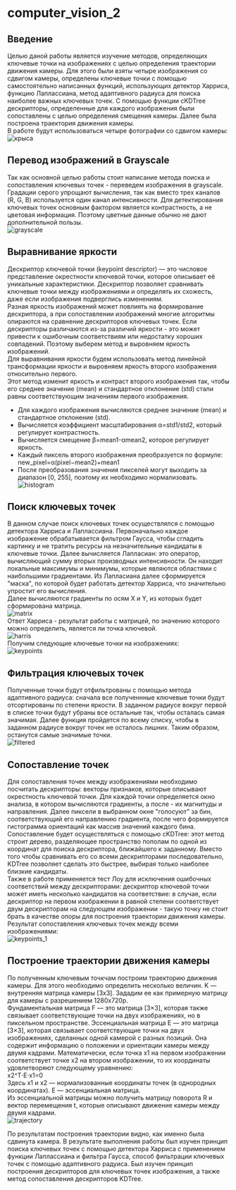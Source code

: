# computer_vision_2
## Введение
Целью даной работы является изучение методов, определяющих ключевые точки на изображениях с целью определения траектории движения камеры. Для этого были взяты четыре изображения со сдвигом камеры, определены ключевые точки с помощью самостоятельно написанных функций, использующих детектор Харриса, функцию Лаплассиана, метод адаптивного радиуса для поиска наиболее важных ключевых точек. С помощью функции cKDTree дескрипторы, определенные для каждого изображения были сопоставлены с целью определения смещения камеры. Далее была построена траектория движения камеры.  
В работе будут использоваться четыре фотографии со сдвигом камеры:  
![крыса](https://github.com/LugenderGeist/computer_vision_2/blob/main/rat.png)

## Перевод изображений в Grayscale
Так как основной целью работы стоит написание метода поиска и сопоставления ключевых точек - переведем изображения в grayscale. Градации серого упрощают вычисления, так как вместо трех каналов (R, G, B) используется один канал интенсивности.
Для детектирования ключевых точек основным фактором является контрастность, а не цветовая информация. Поэтому цветные данные обычно не дают дополнительной пользы.  
![grayscale](https://github.com/LugenderGeist/computer_vision_2/blob/main/grayscale.png)  

## Выравнивание яркости  
Дескриптор ключевой точки (keypoint descriptor) — это числовое представление окрестности ключевой точки, которое описывает её уникальные характеристики. Дескриптор позволяет сравнивать ключевые точки между изображениями и определять их схожесть, даже если изображения подверглись изменениям.  
Разная яркость изображений может повлиять на формирование дескриптора, а при сопоставлении изображений многие алгоритмы опираются на сравнение дескрипторов ключевых точек. Если дескрипторы различаются из-за различий яркости - это может привести к ошибочным соответствиям или недостатку хороших совпадений. Поэтому выберем метод и выровняем яркость изображений.   
Для выравнивания яркости будем использовать метод линейной трансформации яркости и выровняем яркость второго изображения относительно первого.  
Этот метод изменит яркость и контраст второго изображения так, чтобы его среднее значение (mean) и стандартное отклонение (std) стали равны соответствующим значениям первого изображения.
- Для каждого изображения вычисляются среднее значение (mean) и стандартное отклонение (std).
- Вычисляется коэффициент масштабирования α=std1/std2, который регулирует контрастность.
- Вычисляется смещение β=mean1-αmean2, которое регулирует яркость.
- Каждый пиксель второго изображения преобразуется по формуле: new_pixel=α(pixel−mean2)+mean1
- После преобразования значения пикселей могут выходить за диапазон [0, 255], поэтому их необходимо нормализовать.  
 ![histogram](https://github.com/LugenderGeist/computer_vision_2/blob/main/histogramms.png) 

## Поиск ключевых точек 
В данном случае поиск ключевых точек осуществлялся с помощью детектора Харриса и Лаплассиана. Первоначально каждое изображение обрабатывается фильтром Гаусса, чтобы сгладить картинку и не тратить ресурсы на незначительные кандидаты в ключевые точки. Далее вычисляется Лапласиан: это оператор, вычисляющий сумму вторых производных интенсивности.
Он находит локальные максимумы и минимумы, которые являются областями с наибольшими градиентами. Из Лапласиана далее сформируется "маска", по которой будет работать детектор Харриса, что значительно упростит его вычисления.  
Далее вычисляются градиенты по осям X и Y, из которых будет сформирована матрица.  
![matrix](https://github.com/LugenderGeist/computer_vision_2/blob/main/matrix.PNG)  
Ответ Харриса - результат работы с матрицей, по значению которого можно определить, является ли точка ключевой.  
![harris](https://github.com/LugenderGeist/computer_vision_2/blob/main/harris_answer.PNG)  
Получим следующие ключевые точки на изображениях:  
![keypoints](https://github.com/LugenderGeist/computer_vision_2/blob/main/keypoints.png)  

## Фильтрация ключевых точек
Полученные точки будут отфильтрованы с помощью метода адаптивного радиуса: сначала все полученнные ключевые точки будут отсортированы по степени яркости. В заданном радиусе вокруг первой в списке точки будут убраны все остальные так, чтобы осталась самая значимая. Далее функция пройдется по всему списку, чтобы в заданном радиусе вокруг точек не осталось лишних. Таким образом, останутся самые значимые точки.  
![filtered](https://github.com/LugenderGeist/computer_vision_2/blob/main/filtered.png)  

## Сопоставление точек
Для сопоставления точек между изображениями необходимо посчитать дескрипторы: векторы признаков, которые описывают окрестность ключевой точки. Для каждой точки определяется окно анализа, в котором вычисляются градиенты, а после - их магнитуды и направления. Далее пиксели в выбранном окне "голосуют" за бин, соответствующий его направлению градиента, после чего формируется гистограмма ориентаций как массив значений каждого бина.
Сопоставление будет осуществляться с помощью cKDTree: этот метод строит дерево, разделяющее пространство пополам по одной из координат для поиска дескриптора, ближайшего к заданному. Вместо того чтобы сравнивать его со всеми дескрипторами последовательно, KDTree позволяет сделать это быстрее, выбирая только наиболее близкие кандидаты.  
Также в работе применяется тест Лоу для исключения ошибочных соответствий между дескрипторами: дескриптор ключевой точки может иметь несколько кандидатов на соответствие: в случае, если дескриптор на первом изображении в равной степени соответствует двум дескрипторам на следующем изображении - такую точку не стоит брать в качестве опоры для построения траектории движения камеры.  
Результат сопоставления ключевых точек между всеми изображениями:  
![keypoints_1](https://github.com/LugenderGeist/computer_vision_2/blob/main/matches.png)  

## Построение траектории движения камеры
По полученным ключевым точкчам построим траекторию движения камеры. Для этого необходимо определить несколько величин.
K — внутренняя матрица камеры [3x3]. Зададим ее как примерную матрицу для камеры с разрешением 1280х720p.  
Фундаментальная матрица F — это матрица [3×3], которая также связывает соответствующие точки на двух изображениях, но в пиксельном пространстве. 
Эссенциальная матрица E — это матрица [3×3], которая связывает соответствующие точки на двух изображениях, сделанных одной камерой с разных позиций. Она содержит информацию о положении и ориентации камеры между двумя кадрами. Математически, если точка x1 на первом изображении соответствует точке x2 на втором изображении, то их координаты удовлетворяют следующему уравнению:  
x2^T⋅E⋅x1=0  
Здесь x1 и x2 — нормализованные координаты точек (в однородных координатах). E — эссенциальная матрица.  
Из эссенциальной матрицы можно получить матрицу поворота R и вектор перемещения t, которые описывают движение камеры между двумя кадрами.  
![trajectory](https://github.com/LugenderGeist/computer_vision_2/blob/main/trajectory.png)  

По результатам построения траектории видно, как именно была сдвинута камера. В результате выполнения работы был изучен принцип поиска ключевых точек с помощью детектора Харриса с применением функции Лаплассиана и фильтра Гаусса, способ фильтрации ключевых точек с помощью адаптивного радуиса. Был изучен принцип построения дескрипторов для ключевых точек изображения, а также метод сопоставления дескрипторов KDTree.
